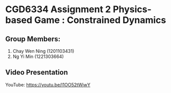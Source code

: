 # CGD6334 Assignment 2 Physics-based Game : Constrained Dynamics 

## Group Members:
1. Chay Wen Ning (1201103431)
2. Ng Yi Min (1221303664)

## Video Presentation
YouTube: https://youtu.be/I1OO52tWjwY
